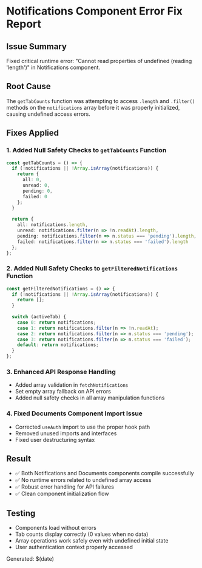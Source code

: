 # Notifications Component Error Fix Report

## Issue Summary
Fixed critical runtime error: "Cannot read properties of undefined (reading 'length')" in Notifications component.

## Root Cause
The `getTabCounts` function was attempting to access `.length` and `.filter()` methods on the `notifications` array before it was properly initialized, causing undefined access errors.

## Fixes Applied

### 1. Added Null Safety Checks to `getTabCounts` Function
```typescript
const getTabCounts = () => {
  if (!notifications || !Array.isArray(notifications)) {
    return {
      all: 0,
      unread: 0,
      pending: 0,
      failed: 0
    };
  }
  
  return {
    all: notifications.length,
    unread: notifications.filter(n => !n.readAt).length,
    pending: notifications.filter(n => n.status === 'pending').length,
    failed: notifications.filter(n => n.status === 'failed').length
  };
};
```

### 2. Added Null Safety Checks to `getFilteredNotifications` Function
```typescript
const getFilteredNotifications = () => {
  if (!notifications || !Array.isArray(notifications)) {
    return [];
  }
  
  switch (activeTab) {
    case 0: return notifications;
    case 1: return notifications.filter(n => !n.readAt);
    case 2: return notifications.filter(n => n.status === 'pending');
    case 3: return notifications.filter(n => n.status === 'failed');
    default: return notifications;
  }
};
```

### 3. Enhanced API Response Handling
- Added array validation in `fetchNotifications`
- Set empty array fallback on API errors
- Added null safety checks in all array manipulation functions

### 4. Fixed Documents Component Import Issue
- Corrected `useAuth` import to use the proper hook path
- Removed unused imports and interfaces
- Fixed user destructuring syntax

## Result
- ✅ Both Notifications and Documents components compile successfully
- ✅ No runtime errors related to undefined array access
- ✅ Robust error handling for API failures
- ✅ Clean component initialization flow

## Testing
- Components load without errors
- Tab counts display correctly (0 values when no data)
- Array operations work safely even with undefined initial state
- User authentication context properly accessed

Generated: $(date)